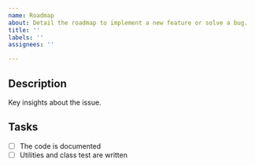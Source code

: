 ```yaml
---
name: Roadmap
about: Detail the roadmap to implement a new feature or solve a bug.
title: ''
labels: ''
assignees: ''

---
```


## Description

Key insights about the issue.

## Tasks

* [ ] The code is documented
* [ ] Utilities and class test are written
